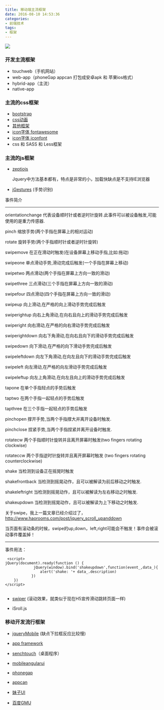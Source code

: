 ```yaml
---
title: 移动端主流框架
date: 2016-08-10 14:53:36
categories:
- 前端技术
tags:
- 框架
---
```


<img src="/img/html.jpg" />

### 开发主流框架
- touchweb（手机网站）
- web-app（phoneGap appcan 打包成安卓apk 和 苹果ios格式）
- hybrid-app（主流）
- native-app

### 主流的css框架
- [bootstrap](http://www.bootcss.com) 
- [css动画](https://github.com/CentMeng/animate.css)
- [其他框架](http://nec.netease.com/framework)
- [icon字体 fontawesome](http://fontawesome.io)
- [icon字体 iconfont](http://www.iconfont.cn)
- css 和 SASS 和 Less框架

### 主流的js框架
- [zeptiojs](http://zeptojs.com)



  Jquery中方法基本都有，特点是非常的小，加载快缺点是不支持IE浏览器
- [jGestures](http://jgestures.codeplex.com) (手势识别)

事件简介

---
orientationchange 代表设备顺时针或者逆时针旋转.此事件可以被设备触发,可能使用的是重力传感器.

pinch 缩放手势(两个手指在屏幕上的相对运动)

rotate 旋转手势(两个手指顺时针或者逆时针旋转)

swipemove 在正在滑动时触发(在设备屏幕上移动手指,比如:拖动)

swipeone 单点滑动手势,滑动完成后触发(一个手指在屏幕上移动)

swipetwo 两点滑动(两个手指在屏幕上方向一致的滑动)

swipethree 三点滑动(三个手指在屏幕上方向一致的滑动)

swipefour 四点滑动(四个手指在屏幕上方向一致的滑动)

swipeup 向上滑动,在严格的向上滑动手势完成后触发

swiperightup 向右上角滑动,在向右且向上的滑动手势完成后触发

swiperight 向右滑动,在严格的向右滑动手势完成后触发

swiperightdown 向右下角滑动,在向右且向下的滑动手势完成后触发

swipedown 向下滑动,在严格的向下滑动手势完成后触发

swipeleftdown 向左下角滑动,在向左且向下的滑动手势完成后触发

swipeleft 向左滑动,在严格的向左滑动手势完成后触发

swipeleftup 向左上角滑动,在向左且向上的滑动手势完成后触发

tapone 在单个手指轻点的手势后触发

taptwo 在两个手指一起轻点的手势后触发

tapthree 在三个手指一起轻点的手势后触发

pinchopen 撑开手势,当两个手指撑大并离开设备时触发.

pinchclose 捏紧手势,当两个手指捏紧并离开设备时触发.

rotatecw 两个手指顺时针旋转并且离开屏幕时触发(two fingers rotating clockwise)

rotateccw 两个手指逆时针旋转并且离开屏幕时触发 (two fingers rotating counterclockwise)

shake 当检测到设备正在摇晃时触发

shakefrontback 当检测到摇晃动作，且可以被解读为前后移动之时触发.

shakeleftright 当检测到摇晃动作，且可以被解读为左右移动之时触发.

shakeupdown 当检测到摇晃动作，且可以被解读为上下移动之时触发.

关于swipe，我上一篇文章已经介绍过了，http://www.haorooms.com/post/jquery_scroll_upanddown

当页面有滚动条的时候，swipe的up,down，left,right可能会不触发！事件会被滚动事件覆盖掉！


---

事件用法：

```
 <script>
jQuery(document).ready(function () {
             jQuery(window).bind('shakeupdown',function(event_,data_){
                alert('shake: '+ data_.description)
            })
    })
</script>


```
- [swiper](www.swiper.com.cn) (滚动效果，就类似于现在H5宣传滑动跳转页面一样)

- iSroll.js

### 移动开发流行框架

- [jqueryMobile](http://api.jquerymobile.com/) (缺点下拉框反应比较慢)


- [app framework](https://github.com/01org/appframework)

- [senchtouch](http://sencha.com/)（桌面程序）

- [mobileangularui](http://mobileangularui.com/docs/)

- [phonegap](http://phonegap.com/)

- [appcan](http://www.appcan.cn/)

- [妹子UI](http://amazeui.org/)

- [百度GMU](http://gmu.baidu.com/)



